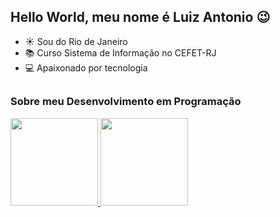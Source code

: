 ## Hello World, meu nome é Luiz Antonio 😉

- ☀ Sou do Rio de Janeiro
- 📚 Curso Sistema de Informação no CEFET-RJ
- 💻 Apaixonado por tecnologia

##

<h3>Sobre meu Desenvolvimento em Programação</h3>

<div>
<a href="https://github.com/LuizAntonio13">
<img height="140em" src="https://github-readme-stats.vercel.app/api/top-langs/?username=LuizAntonioSantos&layout=compact&langs_count=7&theme=github_dark"/>
<img height="140em" src="https://github-readme-stats.vercel.app/api?username=LuizAntonioSantos&show_icons=true&theme=github_dark&include_all_commits=true&count_private=true"/>
</div>
  
##
